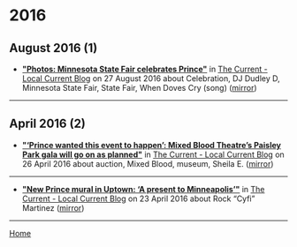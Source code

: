 # 2016

## August 2016 (1)

 - [**"Photos: Minnesota State Fair celebrates Prince"**](https://blog.thecurrent.org/2016/08/photos-minnesota-state-fair-celebrates-prince/) in [The Current - Local Current Blog](https://blog.thecurrent.org/) on 27 August 2016 about Celebration, DJ Dudley D, Minnesota State Fair, State Fair, When Doves Cry (song) ([mirror](https://web.archive.org/web/*/https://blog.thecurrent.org/2016/08/photos-minnesota-state-fair-celebrates-prince/))

----

## April 2016 (2)

 - [**"‘Prince wanted this event to happen’: Mixed Blood Theatre’s Paisley Park gala will go on as planned"**](https://blog.thecurrent.org/2016/04/prince-wanted-this-event-to-happen-mixed-blood-theatres-paisley-park-gala-will-go-on-as-planned/) in [The Current - Local Current Blog](https://blog.thecurrent.org/) on 26 April 2016 about auction, Mixed Blood, museum, Sheila E. ([mirror](https://web.archive.org/web/*/https://blog.thecurrent.org/2016/04/prince-wanted-this-event-to-happen-mixed-blood-theatres-paisley-park-gala-will-go-on-as-planned/))

----

 - [**"New Prince mural in Uptown: ‘A present to Minneapolis’"**](https://blog.thecurrent.org/2016/04/new-prince-mural-in-uptown-a-present-to-minneapolis/) in [The Current - Local Current Blog](https://blog.thecurrent.org/) on 23 April 2016 about Rock “Cyfi” Martinez ([mirror](https://web.archive.org/web/*/https://blog.thecurrent.org/2016/04/new-prince-mural-in-uptown-a-present-to-minneapolis/))

----

[Home](../)
